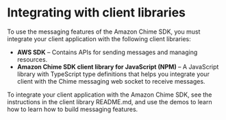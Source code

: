 # Integrating with client libraries<a name="integrate-client-library"></a>

To use the messaging features of the Amazon Chime SDK, you must integrate your client application with the following client libraries:
+ **AWS SDK** – Contains APIs for sending messages and managing resources\.
+ **Amazon Chime SDK client library for JavaScript \(NPM\)** – A JavaScript library with TypeScript type definitions that helps you integrate your client with the Chime messaging web socket to receive messages\.

To integrate your client application with the Amazon Chime SDK, see the instructions in the client library README\.md, and use the demos to learn how to learn how to build messaging features\.